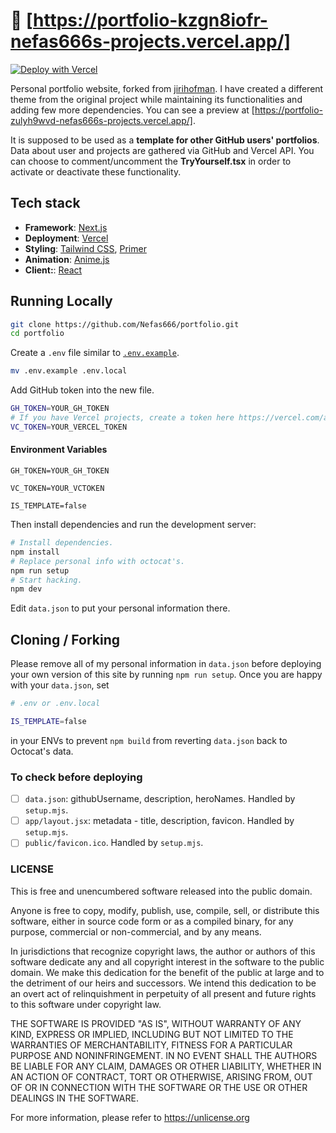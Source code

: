 # 🔗 [https://portfolio-kzgn8iofr-nefas666s-projects.vercel.app/]

[![Deploy with Vercel](https://vercel.com/button)](https://vercel.com/new/import?repository-url=https%3A%2F%2Fgithub.com%2Fjirihofman%2Fportfolio&env=GH_TOKEN,VC_TOKEN)

Personal portfolio website, forked from [jirihofman](https://github.com/jirihofman/portfolio). I have created a different theme from the original project while maintaining its functionalities and adding few more dependencies. You can see a preview at [https://portfolio-zulyh9wvd-nefas666s-projects.vercel.app/].

It is supposed to be used as a **template for other GitHub users' portfolios**. Data about user and projects are gathered via GitHub and Vercel API.
You can choose to comment/uncomment the __TryYourself.tsx__ in order to activate or deactivate these functionality.

## Tech stack
- **Framework**: [Next.js](https://nextjs.org/)
- **Deployment**: [Vercel](https://vercel.com)
- **Styling**: [Tailwind CSS](https://tailwindcss.com), [Primer](https://primer.style/)
- **Animation**: [Anime.js](https://animejs.com/)
- **Client:**: [React](https://react.dev/)

## Running Locally

```sh
git clone https://github.com/Nefas666/portfolio.git
cd portfolio

```


Create a `.env` file similar to [`.env.example`](https://github.com/jirihofman/profile/blob/main/.env.example).
```sh
mv .env.example .env.local
```
Add GitHub token into the new file.
```sh
GH_TOKEN=YOUR_GH_TOKEN
# If you have Vercel projects, create a token here https://vercel.com/account/tokens to get more info.
VC_TOKEN=YOUR_VERCEL_TOKEN
```
#### Environment Variables

`GH_TOKEN=YOUR_GH_TOKEN`

`VC_TOKEN=YOUR_VCTOKEN`

`IS_TEMPLATE=false`

Then install dependencies and run the development server:
```sh
# Install dependencies.
npm install
# Replace personal info with octocat's.
npm run setup
# Start hacking.
npm dev
```

Edit `data.json` to put your personal information there.


## Cloning / Forking

Please remove all of my personal information in `data.json` before deploying your own version of this site by running `npm run setup`. Once you are happy with your `data.json`, set
```sh
# .env or .env.local

IS_TEMPLATE=false
```
in your ENVs to prevent `npm build` from reverting `data.json` back to Octocat's data.

### To check before deploying
- [ ] `data.json`: githubUsername, description, heroNames. Handled by `setup.mjs`.
- [ ] `app/layout.jsx`: metadata - title, description, favicon. Handled by `setup.mjs`.
- [ ] `public/favicon.ico`. Handled by `setup.mjs`.

### LICENSE

This is free and unencumbered software released into the public domain.

Anyone is free to copy, modify, publish, use, compile, sell, or
distribute this software, either in source code form or as a compiled
binary, for any purpose, commercial or non-commercial, and by any
means.

In jurisdictions that recognize copyright laws, the author or authors
of this software dedicate any and all copyright interest in the
software to the public domain. We make this dedication for the benefit
of the public at large and to the detriment of our heirs and
successors. We intend this dedication to be an overt act of
relinquishment in perpetuity of all present and future rights to this
software under copyright law.

THE SOFTWARE IS PROVIDED "AS IS", WITHOUT WARRANTY OF ANY KIND,
EXPRESS OR IMPLIED, INCLUDING BUT NOT LIMITED TO THE WARRANTIES OF
MERCHANTABILITY, FITNESS FOR A PARTICULAR PURPOSE AND NONINFRINGEMENT.
IN NO EVENT SHALL THE AUTHORS BE LIABLE FOR ANY CLAIM, DAMAGES OR
OTHER LIABILITY, WHETHER IN AN ACTION OF CONTRACT, TORT OR OTHERWISE,
ARISING FROM, OUT OF OR IN CONNECTION WITH THE SOFTWARE OR THE USE OR
OTHER DEALINGS IN THE SOFTWARE.

For more information, please refer to <https://unlicense.org>
